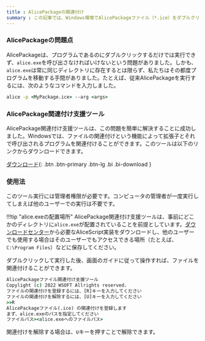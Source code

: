 ```yaml
---
title : AlicePackageの関連付け
summary : この記事では、Windows環境でAlicePackageファイル（*.ice）をダブルクリックで実行できるようにする方法を説明します。
---
```

### AlicePackageの問題点
AlicePackageは、プログラムであるのにダブルクリックするだけでは実行できず、`alice.exe`を呼び出さなければいけないという問題がありました。しかも、`alice.exe`は常に同じディレクトリに存在するとは限らず、私たちはその都度プログラムを移動する手間がありました。たとえば、従来AlicePackageを実行するには、次のようなコマンドを入力しました。

```cmd title="コマンドプロンプト"
alice -p <MyPackage.ice> --arg <args>
```

### AlicePackage関連付け支援ツール
AlicePackage関連付け支援ツールは、この問題を簡単に解決することに成功しました。Windowsでは、ファイルの関連付けという機能によって拡張子とそれで呼び出されるプログラムを関連付けることができます。このツールは以下のリンクからダウンロードできます。

[ ダウンロード](https://download.wsoft.ws/WS00143){: .btn .btn-primary .btn-lg .bi .bi-download }

### 使用法
このツール実行には管理者権限が必要です。コンピュータの管理者が一度実行してしまえば他のユーザーでの実行は不要です。

!!!tip "alice.exeの配置場所"
    AlicePackage関連付け支援ツールは、事前にどこかのディレクトリに`alice.exe`が配置されていることを前提としています。[ダウンロードセンター](https://download.wsoft.ws/AliceScript)から必要なAliceScript実装をダウンロードし、他のユーザーでも使用する場合はそのユーザーでもアクセスできる場所（たとえば、`C:\Program Files`）などに保存してください。

ダブルクリックして実行した後、画面のガイドに従って操作すれば、ファイルを関連付けることができます。

```cmd title="RegistAliceCMD.exe"
AlicePackageファイル関連付け支援ツール
Copylight (c) 2022 WSOFT Allrights reserved.
ファイルの関連付けを登録するには、[R]キーを入力してください
ファイルの関連付けを解除するには、[U]キーを入力してください
>>R
AlicePackageファイル(.ice) の関連付けを登録します
まず、alice.exeのパスを指定してください
ファイルパス><alice.exeへのファイルパス>
```

関連付けを解除する場合は、`U`キーを押すことで解除できます。